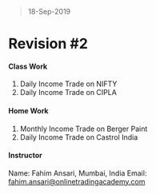 > 18-Sep-2019
# Revision #2

#### Class Work
1. Daily Income Trade on NIFTY
2. Daily Income Trade on CIPLA

#### Home Work
1. Monthly Income Trade on Berger Paint
2. Daily Income Trade on Castrol India
  
#### Instructor 
Name: Fahim Ansari, Mumbai, India
Email: fahim.ansari@onlinetradingacademy.com

<!--stackedit_data:
eyJoaXN0b3J5IjpbLTI4NTEwOTQxNSwtMTMyMzQyNTY5MV19
-->